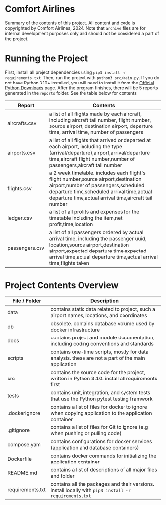 # Comfort Airlines
Summary of the contents of this project. All content and code is copyrighted by Comfort Airlines, 2024. Note that `archive` files are for internal development purposes only and should not be 
considered a part of the project.

# Running the Project
First, install all project dependencies using `pip3 install -r requirements.txt`. Then, run the project with `python3 src/main.py`. 
If you do not have Python 3.10+ installed, you will need to install it from the [Official Python Downloads](https://www.python.org/downloads/) page.
After the program finishes, there will be 5 reports generated in the `reports` folder. See the table below for contents

|     Report     |                           Contents                             |
| -------------- | -------------------------------------------------------------- |
| aircrafts.csv  | a list of all flights made by each aircraft, including aircraft tail number, flight number, source airport, destination airport, departure time, arrival time, number of passengers |
| airports.csv   | a list of all flights that arrived or departed at each airport, including the type (arrival/departure),airport,arrival/departure time,aircraft flight number,number of passengers,aircraft tail number |
| flights.csv    | a 2 week timetable. includes each flight's flight number,source airport,destination airport,number of passengers,scheduled departure time,scheduled arrival time,actual departure time,actual arrival time,aircraft tail number |
| ledger.csv     | a list of all profits and expenses for the timetable including the item,net profit,time,location |
| passengers.csv | a list of all passengers ordered by actual arrival time, including the passenger uuid, location,source airport,destination airport,expected departure time,expected arrival time,actual departure time,actual arrival time,flights taken |

# Project Contents Overview

| File / Folder    | Description |
| ---------------- | ----------- |
| data             | contains static data related to project, such a airport names, locations, and coordinates              |
| db               | obsolete. contains database volume used by docker infrastructure                                       |
| docs             | contains project and module documentation, including coding conventions and standards                  |
| scripts          | contains one-time scripts, mostly for data analysis. these are not a part of the main application      |
| src              | contains the source code for the project, written in Python 3.10. install all requirements first       |
| tests            | contains unit, integration, and system tests that use the Python pytest testing framwork		        |
| .dockerignore    | contains a list of files for docker to ignore when copying application to the application container    |
| .gitignore       | contains a list of files for Git to ignore (e.g when pushing or pulling code)                          |
| compose.yaml     | contains configurations for docker services (application and database containers)                      |
| Dockerfile       | contains docker commands for initializing the application container                                    |
| README.md        | contains a list of descriptions of all major files and folder                                          |
| requirements.txt | contains all the packages and  their versions. install locally with `pip3 install -r requirements.txt` |
